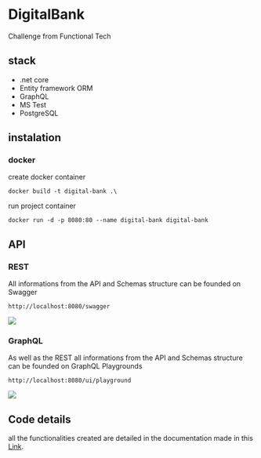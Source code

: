 # DigitalBank
Challenge from Functional Tech


## stack
* .net core
* Entity framework ORM
* GraphQL
* MS Test
* PostgreSQL


## instalation
### docker
create docker container
```console
docker build -t digital-bank .\
````
run project container
```console
docker run -d -p 8080:80 --name digital-bank digital-bank
```

## API

### REST
All informations from the API and Schemas structure can be founded on Swagger
```
http://localhost:8080/swagger
```
![](./swagger.png)

### GraphQL
As well as the REST all informations from the API and Schemas structure can be founded on GraphQL Playgrounds

```
http://localhost:8080/ui/playground
```
![](./graphql.png)

## Code details

all the functionalities created are detailed in the documentation made in this [Link](https://dvc.org).
